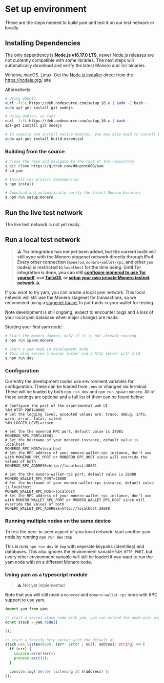 # Set up environment

These are the steps needed to build yam and test it on our test network or locally.

## Installing Dependencies

The only dependency is **Node.js v16.17.0 LTS**, newer Node.js releases are not currently compatible with some libraries. The next steps will automatically download and verify the latest Monero and Tor binaries.

Window, macOS, Linux: Get the [Node.js installer](https://nodejs.org/dist/v16.17.0/node-v16.17.0-x64.msi) direct from the https://nodejs.org/ site

Alternatively:
```sh
# Using Ubuntu
curl -fsSL https://deb.nodesource.com/setup_16.x | sudo -E bash -
sudo apt-get install git nodejs

# Using Debian, as root
curl -fsSL https://deb.nodesource.com/setup_16.x | bash -
apt-get install git nodejs

# To compile and install native modules, you may also need to install build tools:
sudo apt-get install build-essential
```

### Building from the source

```sh
# Clone the repo and navigate to the root of the repository
$ git clone https://github.com/ddupont808/yam
$ cd yam

# Install the project dependencies
$ npm install

# Download and automatically verify the latest Monero binaries
$ npm run setup:monero
```

## Run the live test network

The live test network is not yet ready.

## Run a local test network

> **⚠ Tor integration has not yet been added, but the current build will still sync with the Monero stagenet network directly through IPv4. Every other connection (`monerod`, `monero-wallet-rpc`, and other `yam` nodes) is restricted to `localhost` for the time being. Until Tor integration is done, you can still [configure monerod to use Tor yourself](https://github.com/monero-project/monero#using-tor), use [TailsOS](https://tails.boum.org/), or [setup your own private Monero testnet network](https://github.com/moneroexamples/private-testnet) ⚠**

If you want to try yam, you can create a local yam network. This local network will still use the Monero stagenet for transactions, so we recommend using a [stagenet faucet](https://community.rino.io/faucet/stagenet/) to put funds in your wallet for testing.

Note development is still ongoing, expect to encounter bugs and a loss of your local yam database when major changes are made.

Starting your first yam node:

```sh
# Start the monero daemon, only if it is not already running.
$ npm run spawn:monero

# Start a yam node in development mode
# This also serves a muxrpc server and a http server with a UI
$ npm run dev
```

### Configuration

Currently the development nodes use environment variables for configuration. These can be loaded from `.env` or changed via terminal. These will be loaded by both `npm run dev` and `npm run spawn:monero`. All of these settings are optional and a full list of them can be found below:

```properties
# Configure the port of the experimental web UI
YAM_HTTP_PORT=8000
# Set the logging level, accepted values are: trace, debug, info, warn, error, fatal, silent
YAM_LOGGER_LEVEL=trace 

# Set the the monerod RPC port, default value is 38081
MONEROD_RPC_PORT=38081
# Set the hostname of your monerod instance, default value is localhost
MONEROD_RPC_HOST=localhost
# Set the RPC address of your monero-wallet-rpc instance, don't use with MONEROD_RPC_PORT or MONEROD_RPC_HOST since will override the values of both
MONEROD_RPC_ADDRESS=http://localhost:38681

# Set the the monero-wallet-rpc port, default value is 28088
MONERO_WALLET_RPC_PORT=28088
# Set the hostname of your monero-wallet-rpc instance, default value is localhost
MONERO_WALLET_RPC_HOST=localhost
# Set the RPC address of your monero-wallet-rpc instance, don't use with MONERO_WALLET_RPC_PORT or MONERO_WALLET_RPC_HOST since will override the values of both
MONERO_WALLET_RPC_ADDRESS=http://localhost:28088
```

### Running multiple nodes on the same device

To test the peer-to-peer aspect of your local network, start another yam node by running `npm run dev:tmp`

This is runs `npm run dev` in `tmp` with seperate keypairs (identities) and databases. This also ignores the environment variable `YAM_HTTP_PORT`, but every other environment variable will still be loaded if you want to run the yam node with on a different Monero node.

### Using yam as a typescript module

> ⚠ Not yet implemented

Note that you will still need a `monerod` and `monero-wallet-rpc` node with RPC support to use yam.

```typescript
import yam from yam;

// start a secret-stack node with yam, you can extend the node with plugins (see docs/PLUGINS.md)
const stack = yam.node({

});

// start a fastify http server with the default ui
stack.web.listen(8080, (err: Error | null, address: string) => {
  if (err) {
    console.error(err);
    process.exit(1);
  }

  console.log(`Server listening at ${address}`);
});
```